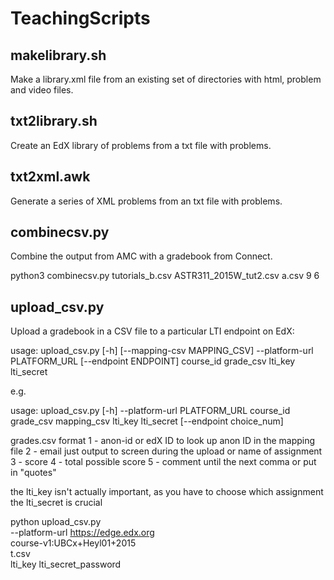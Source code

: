 # TeachingScripts

## makelibrary.sh

Make a library.xml file from an existing set of directories with html, problem and video files.

## txt2library.sh

Create an EdX library of problems from a txt file with problems.

## txt2xml.awk

Generate a series of XML problems from an txt file with problems.

## combinecsv.py

Combine the output from AMC with a gradebook from Connect.

python3 combinecsv.py tutorials_b.csv ASTR311_2015W_tut2.csv a.csv 9 6

## upload_csv.py

Upload a gradebook in a CSV file to a particular LTI endpoint on EdX:

usage: upload_csv.py [-h] [--mapping-csv MAPPING_CSV] --platform-url
                     PLATFORM_URL [--endpoint ENDPOINT]
                     course_id grade_csv lti_key lti_secret

e.g.

 usage: upload_csv.py [-h] --platform-url PLATFORM_URL
                     course_id grade_csv mapping_csv lti_key lti_secret
                     [--endpoint choice_num]


grades.csv format
  1 - anon-id or edX ID to look up anon ID in the mapping file 
  2 - email just output to screen during the upload or name of assignment
  3 - score
  4 - total possible score
  5 - comment until the next comma or put in "quotes"

  the lti_key isn't actually important, as you have to choose which assignment
  the lti_secret is crucial



python upload_csv.py \
       --platform-url https://edge.edx.org \
       course-v1:UBCx+Heyl01+2015 \
       t.csv \
       lti_key lti_secret_password
